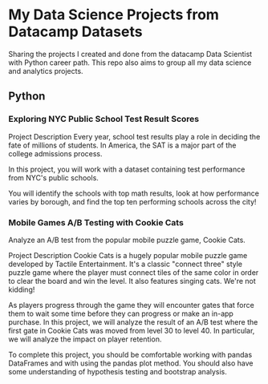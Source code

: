 # My Data Science Projects from Datacamp Datasets
Sharing the projects I created and done from the datacamp Data Scientist with Python career path. This repo also aims to group all my data science and analytics projects.


## Python
### Exploring NYC Public School Test Result Scores

Project Description
Every year, school test results play a role in deciding the fate of millions of students. In America, the SAT is a major part of the college admissions process.

In this project, you will work with a dataset containing test performance from NYC's public schools.

You will identify the schools with top math results, look at how performance varies by borough, and find the top ten performing schools across the city!

### Mobile Games A/B Testing with Cookie Cats
Analyze an A/B test from the popular mobile puzzle game, Cookie Cats.

Project Description
Cookie Cats is a hugely popular mobile puzzle game developed by Tactile Entertainment. It's a classic "connect three" style puzzle game where the player must connect tiles of the same color in order to clear the board and win the level. It also features singing cats. We're not kidding!

As players progress through the game they will encounter gates that force them to wait some time before they can progress or make an in-app purchase. In this project, we will analyze the result of an A/B test where the first gate in Cookie Cats was moved from level 30 to level 40. In particular, we will analyze the impact on player retention.

To complete this project, you should be comfortable working with pandas DataFrames and with using the pandas plot method. You should also have some understanding of hypothesis testing and bootstrap analysis.
